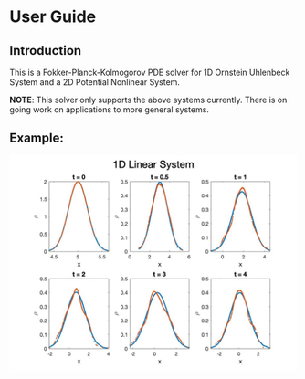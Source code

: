 # User Guide

## Introduction 

This is a Fokker-Planck-Kolmogorov PDE solver for 1D Ornstein Uhlenbeck System and 
a 2D Potential Nonlinear System.

**NOTE**: This solver only supports the above systems currently. There is on going work on applications to more general systems.


## Example:

![1DLinearSystem](Figs/Ex1DLinear.jpg)




